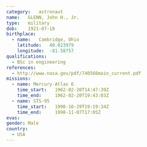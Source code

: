 ```yaml
---
category:	astronaut
name:	GLENN, John H., Jr.
type:	military
dob:	1921-07-18
birthplace:
  - name:	Cambridge, Ohio
    latitude:	40.023979
    longitude:	-81.58757
qualifications:
  - BSc in engineering
references:
  - http://www.nasa.gov/pdf/740566main_current.pdf
missions:
  - name: Mercury-Atlas 6
    time_start:   1962-02-20T14:47:39Z
    time_end:     1962-02-20T19:43:03Z
  - name: STS-95
    time_start:   1998-10-29T19:19:34Z
    time_end:     1998-11-07T17:05Z
evas:
gender:	Male
country:
  - USA
---
```


